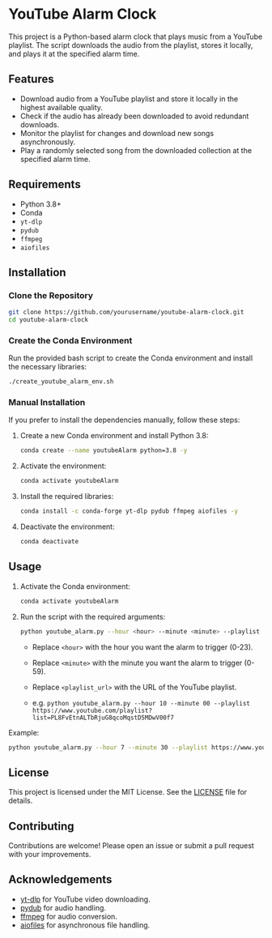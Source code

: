 # YouTube Alarm Clock

This project is a Python-based alarm clock that plays music from a YouTube playlist. The script downloads the audio from the playlist, stores it locally, and plays it at the specified alarm time.

## Features

- Download audio from a YouTube playlist and store it locally in the highest available quality.
- Check if the audio has already been downloaded to avoid redundant downloads.
- Monitor the playlist for changes and download new songs asynchronously.
- Play a randomly selected song from the downloaded collection at the specified alarm time.

## Requirements

- Python 3.8+
- Conda
- `yt-dlp`
- `pydub`
- `ffmpeg`
- `aiofiles`

## Installation

### Clone the Repository

```bash
git clone https://github.com/yourusername/youtube-alarm-clock.git
cd youtube-alarm-clock
```

### Create the Conda Environment

Run the provided bash script to create the Conda environment and install the necessary libraries:

```bash
./create_youtube_alarm_env.sh
```

### Manual Installation

If you prefer to install the dependencies manually, follow these steps:

1. Create a new Conda environment and install Python 3.8:

    ```bash
    conda create --name youtubeAlarm python=3.8 -y
    ```

2. Activate the environment:

    ```bash
    conda activate youtubeAlarm
    ```

3. Install the required libraries:

    ```bash
    conda install -c conda-forge yt-dlp pydub ffmpeg aiofiles -y
    ```

4. Deactivate the environment:

    ```bash
    conda deactivate
    ```

## Usage

1. Activate the Conda environment:

    ```bash
    conda activate youtubeAlarm
    ```

2. Run the script with the required arguments:

    ```bash
    python youtube_alarm.py --hour <hour> --minute <minute> --playlist <playlist_url>
    ```

    - Replace `<hour>` with the hour you want the alarm to trigger (0-23).
    - Replace `<minute>` with the minute you want the alarm to trigger (0-59).
    - Replace `<playlist_url>` with the URL of the YouTube playlist.

    - e.g. ```python youtube_alarm.py --hour 10 --minute 00 --playlist https://www.youtube.com/playlist?list=PL8FvEtnALTbRjuG8qcoMqstD5MDwV00f7```

Example:

```bash
python youtube_alarm.py --hour 7 --minute 30 --playlist https://www.youtube.com/playlist?list=PL8FvEtnALTbRjuG8qcoMqstD5MDwV00f7
```

## License

This project is licensed under the MIT License. See the [LICENSE](LICENSE) file for details.

## Contributing

Contributions are welcome! Please open an issue or submit a pull request with your improvements.

## Acknowledgements

- [yt-dlp](https://github.com/yt-dlp/yt-dlp) for YouTube video downloading.
- [pydub](https://github.com/jiaaro/pydub) for audio handling.
- [ffmpeg](https://ffmpeg.org/) for audio conversion.
- [aiofiles](https://github.com/Tinche/aiofiles) for asynchronous file handling.
